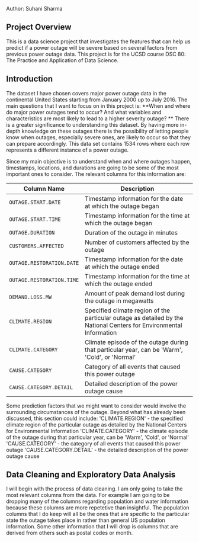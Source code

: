 Author: Suhani Sharma
## Project Overview
This is a data science project that investigates the features that can help us predict if a power outage will be severe based on several factors from previous power outage data. This project is for the UCSD course DSC 80: The Practice and Application of Data Science.

## Introduction
The dataset I have chosen covers major power outage data in the continental United States starting from January 2000 up to July 2016.
The main questions that I want to focus on in this project is: **When and where do major power outages tend to occur? And what variables and characteristics are most likely to lead to a higher severity outage? **
There is a greater significance to understanding this dataset. By having more in-depth knowledge on these outages there is the possibility of letting people know when outages, especially severe ones, are likely to occur so that they can prepare accordingly.
This data set contains 1534 rows where each row represents a different instance of a power outage.

Since my main objective is to understand when and where outages happen, timestamps, locations, and durations are going to be some of the most important ones to consider. The relevant columns for this information are: 

| Column Name                | Description                                                                              |
|----------------------------|------------------------------------------------------------------------------------------|
| `OUTAGE.START.DATE`          | Timestamp information for the date at which the outage began                              |
| `OUTAGE.START.TIME`          | Timestamp information for the time at which the outage began                              |
| `OUTAGE.DURATION`            | Duration of the outage in minutes                                                         |
| `CUSTOMERS.AFFECTED`         | Number of customers affected by the outage                                                |
| `OUTAGE.RESTORATION.DATE`    | Timestamp information for the date at which the outage ended                              |
| `OUTAGE.RESTORATION.TIME`    | Timestamp information for the time at which the outage ended                              |
| `DEMAND.LOSS.MW`             | Amount of peak demand lost during the outage in megawatts                                  |
| `CLIMATE.REGION`           | Specified climate region of the particular outage as detailed by the National Centers for Environmental Information |
| `CLIMATE.CATEGORY`           | Climate episode of the outage during that particular year, can be 'Warm', 'Cold', or 'Normal' |
| `CAUSE.CATEGORY`             | Category of all events that caused this power outage                                       |
| `CAUSE.CATEGORY.DETAIL`      | Detailed description of the power outage cause                                             |

Some prediction factors that we might want to consider would involve the surrounding circumstances of the outage. Beyond what has already been discussed, this section could include:
'CLIMATE.REGION' - the specified climate region of the particular outage as detailed by the National Centers for Environmental Information
'CLIMATE.CATEGORY' - the climate episode of the outage during that particular year, can be 'Warm', 'Cold', or 'Normal'
'CAUSE.CATEGORY' - the category of all events that caused this power outage
'CAUSE.CATEGORY.DETAIL' - the detailed description of the power outage cause

## Data Cleaning and Exploratory Data Analysis
I will begin with the process of data cleaning. I am only going to take the most relevant columns from the data. For example I am going to be dropping many of the columns regarding population and water information because these columns are more repetetive than insightful. The population columns that I do keep will all be the ones that are specific to the particular state the outage takes place in rather than general US population information.
Some other information that I will drop is columns that are derived from others such as postal codes or month. 
